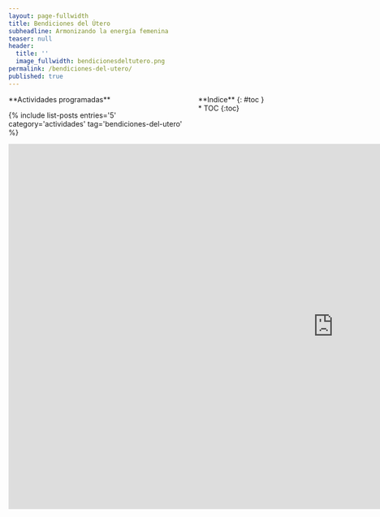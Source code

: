 ```yaml
---
layout: page-fullwidth
title: Bendiciones del Útero
subheadline: Armonizando la energía femenina
teaser: null
header:
  title: ''
  image_fullwidth: bendicionesdeltutero.png
permalink: /bendiciones-del-utero/
published: true
---
```

<div class="row">
<div class="medium-4 medium-push-8 columns" markdown="1">
<div class="panel radius" markdown="1">
**Actividades programadas**

{% include list-posts entries='5' category='actividades' tag='bendiciones-del-utero' %}

</div>
<div class="panel radius" markdown="1">
**Indice**
{: #toc }
*  TOC
{:toc}
</div>
</div><!-- /.medium-4.columns -->

<div class="medium-8 medium-pull-4 columns" markdown="1">

<div class="flex-video">
   <iframe width="1280" height="720" src="https://www.youtube.com/embed/ZEdEHrrsmK4" frameborder="0" allowfullscreen></iframe>
</div>

Imaginen que tienen cuatro vestidos hermosos con diferentes estilo cada uno. Y que decide usarlos a todos y me pongo uno distinto por semana. 

Uno de ellos me hace sentirme mas joven, fresca, relajada, muy segura de mi misma y con energía a la vez. Otro me hacer ver mas inteligente, infunde respeto y presencia. Lo uso cuando tengo que tomar decisiones importantes. El otro lo use de entrecasa, me recuerda mi infancia, mi hogar y me ayuda a quedarme quieta. Y el mas glamoroso de todos, es mágico. Cada vez que lo uso, siento un inmenso amor y la fe de todo va a salir bien.

Imaginen ahora que cada vestido es en realidad un arquetipo de la energía femenina , que me viste de la Doncella, La Anciana, la Hechicera/Bruja y la Madre.
 
El maravillo trabajo que nos trae Miranda Gray con la meditación  “Bendición del Útero” nos permite integrar la energía de los cuatro arquetipos, amorosamente y armoniosamente.

Tu edad, tu situación o tu experiencia son detalles. Todos las mujeres nos beneficiamos de integrar los arquetipos femeninos y somos mas plenas y asertivas cuando lo hacemos.

Te invito a participar de la próxima Bendición del Útero conmigo para crecer, integrar y sanar juntas. Como amigas, como hermanas, como mujeres en circulo.

**Claudia Zelaya**
Moon Mother by Miranda Gray
0351-152468058
[claudiazela@gmail.com](mailto:claudiazela@gmail.com)


</div>
</div>
